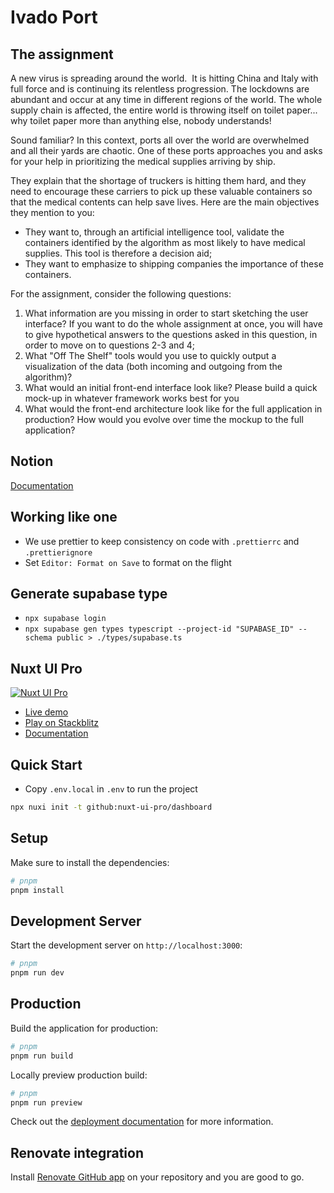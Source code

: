 # Ivado Port

## The assignment

A new virus is spreading around the world.  It is hitting China and Italy with full force and is continuing its relentless progression. The lockdowns are abundant and occur at any time in different regions of the world. The whole supply chain is affected, the entire world is throwing  itself on toilet paper... why toilet paper more than anything else, nobody understands! 

Sound familiar? In this context, ports all over the world are overwhelmed and all their yards are chaotic. One of these ports approaches you and asks for your help in prioritizing the medical supplies arriving by ship.

They explain that the shortage of truckers is hitting them hard, and they need to encourage these carriers to pick up these valuable containers so that the medical contents can help save lives. Here are the main objectives they mention to you:

- They want to, through an artificial intelligence tool, validate the
containers identified by the algorithm as most likely to have medical
supplies. This tool is therefore a decision aid;
- They want to emphasize to shipping companies the importance of these containers.

For the assignment, consider the following questions:
1. What information are you missing in order to start sketching the user interface? If you want to do the whole assignment at once, you will have to give hypothetical answers to the questions asked in this question, in order to move on to questions 2-3 and 4;
2. What "Off The Shelf" tools would you use to quickly output a visualization of the data (both incoming and outgoing from the algorithm)?
3. What would an initial front-end interface look like? Please build a quick mock-up in whatever framework works best for you
4. What would the front-end architecture look like for the full application in production? How would you evolve over time the mockup to the full application?

## Notion

[Documentation](https://www.notion.so/Technical-Assignment-Prioritizing-Medical-Supplies-in-Overwhelmed-Ports-d1853202dd7d4ee5be5beb0e6a1618b4?pvs=4)

## Working like one

- We use prettier to keep consistency on code with `.prettierrc` and `.prettierignore`
- Set `Editor: Format on Save` to format on the flight

## Generate supabase type

- `npx supabase login`
- `npx supabase gen types typescript --project-id "SUPABASE_ID" --schema public > ./types/supabase.ts`

## Nuxt UI Pro

[![Nuxt UI Pro](https://img.shields.io/badge/Made%20with-Nuxt%20UI%20Pro-00DC82?logo=nuxt.js&labelColor=020420)](https://ui.nuxt.com/pro)

- [Live demo](https://dashboard-template.nuxt.dev/)
- [Play on Stackblitz](https://stackblitz.com/github/nuxt-ui-pro/dashboard)
- [Documentation](https://ui.nuxt.com/pro/getting-started)


## Quick Start

- Copy `.env.local` in `.env` to run the project

```bash
npx nuxi init -t github:nuxt-ui-pro/dashboard
```

## Setup

Make sure to install the dependencies:

```bash
# pnpm
pnpm install
```

## Development Server

Start the development server on `http://localhost:3000`:

```bash
# pnpm
pnpm run dev
```

## Production

Build the application for production:

```bash
# pnpm
pnpm run build
```

Locally preview production build:

```bash
# pnpm
pnpm run preview
```

Check out the [deployment documentation](https://nuxt.com/docs/getting-started/deployment) for more information.

## Renovate integration

Install [Renovate GitHub app](https://github.com/apps/renovate/installations/select_target) on your repository and you are good to go.
